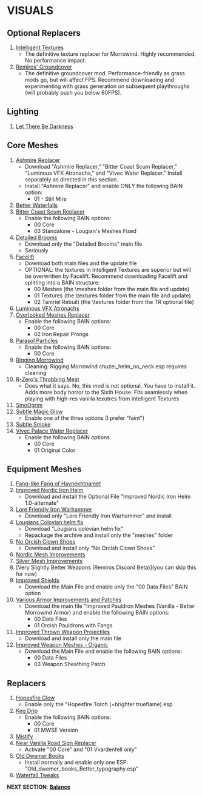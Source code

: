 # VISUALS

## Optional Replacers
1. [Intelligent Textures](https://www.nexusmods.com/morrowind/mods/47469?tab=files)
	- The definitive texture replacer for Morrowind. Highly recommended. No performance impact.
1. [Remiros' Groundcover](https://www.nexusmods.com/morrowind/mods/46733?tab=files)
	- The definitive groundcover mod. Performance-friendly as grass mods go, but will affect FPS. Recommend downloading and experimenting with grass generation on subsequent playthroughs (will probably push you below 60FPS).

## Lighting
1. [Let There Be Darkness](https://www.nexusmods.com/morrowind/mods/47912?tab=files)

## Core Meshes
1. [Ashmire Replacer](https://www.nexusmods.com/morrowind/mods/48291?tab=files)
	- Download "Ashmire Replacer," "Bitter Coast Scum Replacer," "Luminous VFX Atronachs," and "Vivec Water Replacer." Install separately as directed in this section.
	- Install "Ashmire Replacer" and enable ONLY the following BAIN option:
		- 01 - Still Mire
1. [Better Waterfalls](https://www.nexusmods.com/morrowind/mods/45424?tab=files)
1. [Bitter Coast Scum Replacer](https://www.nexusmods.com/morrowind/mods/48291?tab=files)
	- Enable the following BAIN options:
		- 00 Core 
		- 03 Standalone - Lougian's Meshes Fixed
1. [Detailed Brooms](https://www.nexusmods.com/morrowind/mods/43528?tab=files)
	- Download only the "Detailed Brooms" main file
	- Seriously
1. [Facelift](https://www.nexusmods.com/morrowind/mods/47617?tab=files)
	- Download both main files and the update file
	- OPTIONAL: the textures in Intelligent Textures are superior but will be overwritten by Facelift. Recommend downloading Facelift and splitting into a BAIN structure:
		- 00 Meshes (the \meshes folder from the main file and update)
		- 01 Textures (the \textures folder from the main file and update)
		- 02 Tamriel Rebuilt (the \textures folder from the TR optional file)
1. [Luminous VFX Atronachs](https://www.nexusmods.com/morrowind/mods/48291?tab=files)
1. [Overlooked Meshes Replacer](https://www.nexusmods.com/morrowind/mods/46855?tab=files)
	- Enable the following BAIN options:
		- 00 Core
		- 02 Iron Repair Prongs
1. [Parasol Particles](https://www.nexusmods.com/morrowind/mods/47755?tab=files)
	- Enable the following BAIN options:
		- 00 Core
1. [Rigging Morrowind](https://www.nexusmods.com/morrowind/mods/47754?tab=files)
	- Cleaning: Rigging Morrowind chuzei_helm_no_neck.esp requires cleaning
1. [R-Zero's Throbbing Meat](https://www.nexusmods.com/morrowind/mods/45339?tab=files)
	- Does what it says. No, this mod is not optional. You have to install it. Adds more body horror to the Sixth House. Fits seamlessly when playing with high-res vanilla texutres from Intelligent Textures
1. [SmoOgrim](https://www.nexusmods.com/morrowind/mods/47829?tab=files)
1. [Subtle Magic Glow](https://www.nexusmods.com/morrowind/mods/4468?tab=files)
	- Enable one of the three options (I prefer "faint")
1. [Subtle Smoke](https://www.nexusmods.com/morrowind/mods/47341?tab=files)
1. [Vivec Palace Water Replacer](https://www.nexusmods.com/morrowind/mods/48291?tab=files)
	- Enable the following BAIN options 
		- 00 Core 
		- 01 Original Color

## Equipment Meshes
1. [Fang-like Fang of Haynekhtnamet](https://www.nexusmods.com/morrowind/mods/47505?tab=files)
1. [Improved Nordic Iron Helm](https://www.nexusmods.com/morrowind/mods/43816?tab=files)
	- Download and install the Optional File "Improved Nordic Iron Helm 1.0-alternate"
1. [Lore Friendly Iron Warhammer](https://www.nexusmods.com/morrowind/mods/45939?tab=files)
	- Download only "Lore Friendly Iron Warhammer" and install
1. [Lougians Colovian helm fix](https://www.nexusmods.com/morrowind/mods/43795?tab=files)
	- Download "Lougians colovian helm fix"
	- Repackage the archive and install only the "meshes" folder
1. [No Orcish Clown Shoes](https://www.nexusmods.com/morrowind/mods/45939?tab=files)
	- Download and install only "No Orcish Clown Shoes"
1. [Nordic Mesh Improvements](https://www.nexusmods.com/morrowind/mods/46792?tab=files)
1. [Silver Mesh Improvements](https://www.nexusmods.com/morrowind/mods/46787?tab=files)
1. [Very Slightly Better Weapons (Remiros Discord Beta)](you can skip this for now)
1. [Improved Shields](https://www.nexusmods.com/morrowind/mods/47931?tab=files)
	- Download the Main File and enable only the "00 Data Files" BAIN option
1. [Various Armor Improvements and Patches](https://www.nexusmods.com/morrowind/mods/47920?tab=files)
	- Download the main file "Improved Pauldron Meshes (Vanilla - Better Morrowind Armor) and enable the following BAIN options:
		- 00 Data Files
		- 01 Orcish Pauldrons with Fangs
1. [Improved Thrown Weapon Projectiles](https://www.nexusmods.com/morrowind/mods/44763?tab=files)
	- Download and install only the main file
1. [Improved Weapon Meshes - Organic](https://www.nexusmods.com/morrowind/mods/47892?tab=files)
	- Download the Main File and enable the following BAIN options:
		- 00 Data Files
		- 03 Weapon Sheathing Patch

## Replacers
1. [Hopesfire Glow](https://www.nexusmods.com/morrowind/mods/45855?tab=files)
	- Enable only the "Hopesfire Torch (+brighter trueflame).esp
1. [Keg Drip](https://www.nexusmods.com/morrowind/mods/47903?tab=files)
	- Enable the following BAIN options:
		- 00 Core
		- 01 MWSE Version
1. [Mistify](https://www.nexusmods.com/morrowind/mods/48112?tab=files)
1. [Near Vanilla Road Sign Replacer](https://www.nexusmods.com/morrowind/mods/44957?tab=files)
	- Activate "00 Core" and "01 Vvardenfell only"
1. [Old Dwemer Books](https://www.nexusmods.com/morrowind/mods/43339?tab=files)
	- Install normally and enable only one ESP: "Old_dwemer_books_Better_typography.esp"
1. [Waterfall Tweaks](https://www.nexusmods.com/morrowind/mods/4468?tab=files)

**NEXT SECTION**:
[**Balance**](https://github.com/doublemoulinet/Morrowind-Modular-Mod-Guide/blob/master/BALANCE.md)